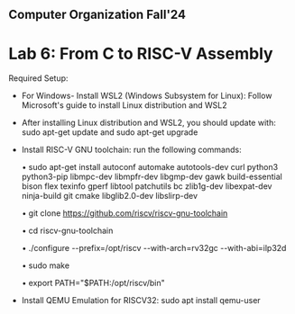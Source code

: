 ## Computer Organization Fall'24 
# Lab 6: From C to RISC-V Assembly

Required Setup:
- For Windows- Install WSL2 (Windows Subsystem for Linux): Follow Microsoft's guide to install Linux distribution and WSL2
- After installing Linux distribution and WSL2, you should update with: sudo apt-get update and sudo apt-get upgrade
- Install RISC-V GNU toolchain: run the following commands:
  
  • sudo apt-get install autoconf automake autotools-dev curl python3 python3-pip libmpc-dev libmpfr-dev libgmp-dev gawk build-essential bison flex texinfo gperf libtool patchutils bc zlib1g-dev libexpat-dev ninja-build git cmake libglib2.0-dev
libslirp-dev

  • git clone https://github.com/riscv/riscv-gnu-toolchain
  
  • cd riscv-gnu-toolchain
  
  • ./configure --prefix=/opt/riscv --with-arch=rv32gc --with-abi=ilp32d
  
  • sudo make
  
  • export PATH="$PATH:/opt/riscv/bin"
- Install QEMU Emulation for RISCV32: sudo apt install qemu-user
